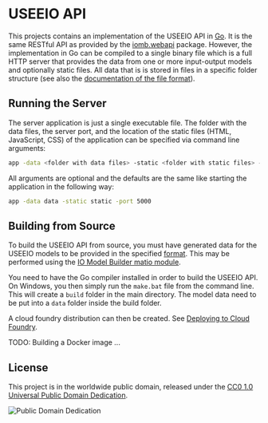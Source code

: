 # USEEIO API
This projects contains an implementation of the USEEIO API in
[Go](https://golang.org/). It is the same RESTful API as provided by the 
[iomb.webapi](https://github.com/USEPA/IO-Model-Builder/tree/master/iomb/webapi)
package. However, the implementation in Go can be compiled to a single binary
file which is a full HTTP server that provides the data from one or more
input-output models and optionally static files. All data that is is stored in
files in a specific folder structure (see also the
[documentation of the file format](./doc/data_format.md)).

## Running the Server
The server application is just a single executable file. The folder with the
data files, the server port, and the location of the static files (HTML,
JavaScript, CSS) of the application can be specified via command line arguments:

```bash
app -data <folder with data files> -static <folder with static files> -port <server port>
```

All arguments are optional and the defaults are the same like starting the
application in the following way:

```bash
app -data data -static static -port 5000
```

## Building from Source
To build the USEEIO API from source, you must have generated data for the USEEIO models to be provided
in the specified [format](./doc/data_format.md). This may be performed using the [IO Model Builder
matio module](https://github.com/USEPA/IO-Model-Builder/blob/master/iomb/matio.py).

You need to have the Go compiler installed in order to build the USEEIO API.
On Windows, you then simply run the `make.bat` file from the command line. This will create a `build`
 folder in the main directory. The model data need to be put into a `data` folder inside the build folder.
 
 A cloud foundry distribution can then be created. See [Deploying to Cloud Foundry](doc/cloud_foundry.md).

TODO: 
Building a Docker image  ...

## License
This project is in the worldwide public domain, released under the 
[CC0 1.0 Universal Public Domain Dedication](https://creativecommons.org/publicdomain/zero/1.0/).

![Public Domain Dedication](https://licensebuttons.net/p/zero/1.0/88x31.png)
